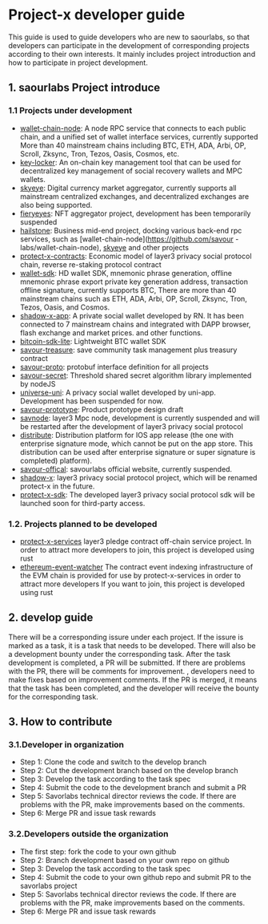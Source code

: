 # Project-x developer guide

This guide is used to guide developers who are new to saourlabs, so that developers can participate in the development of corresponding projects according to their own interests. It mainly includes project introduction and how to participate in project development.

## 1. saourlabs Project introduce
### 1.1 Projects under development
- [wallet-chain-node](https://github.com/savour-labs/wallet-chain-node): A node RPC service that connects to each public chain, and a unified set of wallet interface services, currently supported More than 40 mainstream chains including BTC, ETH, ADA, Arbi, OP, Scroll, Zksync, Tron, Tezos, Oasis, Cosmos, etc.
- [key-locker](https://github.com/savour-labs/key-locker): An on-chain key management tool that can be used for decentralized key management of social recovery wallets and MPC wallets.
- [skyeye](https://github.com/savour-labs/skyeye): Digital currency market aggregator, currently supports all mainstream centralized exchanges, and decentralized exchanges are also being supported.
- [fieryeyes](https://github.com/savour-labs/fieryeyes): NFT aggregator project, development has been temporarily suspended
- [hailstone](https://github.com/savour-labs/hailstone): Business mid-end project, docking various back-end rpc services, such as [wallet-chain-node](https://github.com/savour -labs/wallet-chain-node), [skyeye](https://github.com/savour-labs/skyeye) and other projects
- [protect-x-contracts](https://github.com/savour-labs/protect-x-contracts): Economic model of layer3 privacy social protocol chain, reverse re-staking protocol contract
- [wallet-sdk](https://github.com/savour-labs/wallet-sdk): HD wallet SDK, mnemonic phrase generation, offline mnemonic phrase export private key generation address, transaction offline signature, currently supports BTC, There are more than 40 mainstream chains such as ETH, ADA, Arbi, OP, Scroll, Zksync, Tron, Tezos, Oasis, and Cosmos.
- [shadow-x-app](https://github.com/savour-labs/parapack): A private social wallet developed by RN. It has been connected to 7 mainstream chains and integrated with DAPP browser, flash exchange and market prices. and other functions.
- [bitcoin-sdk-lite](https://github.com/savour-labs/bitcoin-sdk-lite): Lightweight BTC wallet SDK
- [savour-treasure](https://github.com/savour-labs/savour-treasure): save community task management plus treasury contract
- [savour-proto](https://github.com/savour-labs/savour-proto): protobuf interface definition for all projects
- [savour-secret](https://github.com/savour-labs/savour-secret): Threshold shared secret algorithm library implemented by nodeJS
- [universe-uni](https://github.com/savour-labs/universe-uni): A privacy social wallet developed by uni-app. Development has been suspended for now.
- [savour-prototype](https://github.com/savour-labs/savour-prototype): Product prototype design draft
- [savnode](https://github.com/savour-labs/savnode): layer3 Mpc node, development is currently suspended and will be restarted after the development of layer3 privacy social protocol
- [distribute](https://github.com/savour-labs/distribute): Distribution platform for IOS app release (the one with enterprise signature mode, which cannot be put on the app store. This distribution can be used after enterprise signature or super signature is completed) platform).
- [savour-offical](https://github.com/savour-labs/savour-offical): savourlabs official website, currently suspended.
- [shadow-x](https://github.com/savour-labs/shadow-x): layer3 privacy social protocol project, which will be renamed protect-x in the future.
- [protect-x-sdk](https://github.com/savour-labs/protect-x-sdk): The developed layer3 privacy social protocol sdk will be launched soon for third-party access.

### 1.2. Projects planned to be developed
- [protect-x-services](https://github.com/savour-labs/protect-x-services) layer3 pledge contract off-chain service project. In order to attract more developers to join, this project is developed using rust
- [ethereum-event-watcher](https://github.com/savour-labs/ethereum-event-watcher) The contract event indexing infrastructure of the EVM chain is provided for use by protect-x-services in order to attract more developers If you want to join, this project is developed using rust

## 2. develop guide

There will be a corresponding issure under each project. If the issure is marked as a task, it is a task that needs to be developed. There will also be a development bounty under the corresponding task. After the task development is completed, a PR will be submitted. If there are problems with the PR, there will be comments for improvement. , developers need to make fixes based on improvement comments. If the PR is merged, it means that the task has been completed, and the developer will receive the bounty for the corresponding task.

## 3. How to contribute
### 3.1.Developer in organization

- Step 1: Clone the code and switch to the develop branch
- Step 2: Cut the development branch based on the develop branch
- Step 3: Develop the task according to the task spec
- Step 4: Submit the code to the development branch and submit a PR
- Step 5: Savorlabs technical director reviews the code. If there are problems with the PR, make improvements based on the comments.
- Step 6: Merge PR and issue task rewards
  
### 3.2.Developers outside the organization
- The first step: fork the code to your own github
- Step 2: Branch development based on your own repo on github
- Step 3: Develop the task according to the task spec
- Step 4: Submit the code to your own github repo and submit PR to the savorlabs project
- Step 5: Savorlabs technical director reviews the code. If there are problems with the PR, make improvements based on the comments.
- Step 6: Merge PR and issue task rewards
